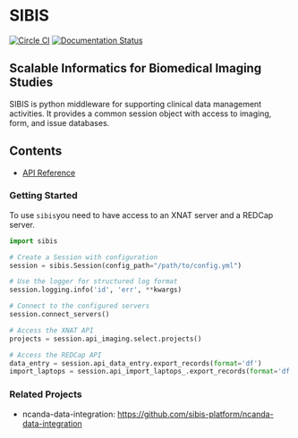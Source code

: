 # SIBIS
[![Circle CI](https://circleci.com/gh/sibis-platform/sibis.svg?style=svg)](https://circleci.com/gh/sibis-platform/sibis) [![Documentation Status](https://readthedocs.org/projects/sibis/badge/?version=latest)](http://sibis.readthedocs.org/en/latest/?badge=latest)

## Scalable Informatics for Biomedical Imaging Studies

SIBIS is python middleware for supporting clinical data management activities. It provides a common session object with access to imaging, form, and issue databases.

Contents
--------
* [API Reference](api.md)

### Getting Started
To use `sibis`you need to have access to an XNAT server and a REDCap
server.

```python
import sibis

# Create a Session with configuration
session = sibis.Session(config_path="/path/to/config.yml")

# Use the logger for structured log format
session.logging.info('id', 'err', **kwargs)

# Connect to the configured servers
session.connect_servers()

# Access the XNAT API
projects = session.api_imaging.select.projects()

# Access the REDCap API
data_entry = session.api_data_entry.export_records(format='df')
import_laptops = session.api_import_laptops_.export_records(format='df')
```

### Related Projects
- ncanda-data-integration: https://github.com/sibis-platform/ncanda-data-integration

